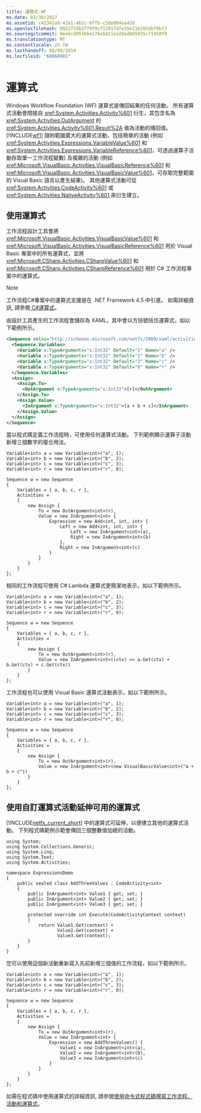 ```yaml
---
title: 運算式-WF
ms.date: 03/30/2017
ms.assetid: c42341a9-43a1-462c-bffb-c5de004aa428
ms.openlocfilehash: 092272db2f7979cf12917dfe35e116295db79bf3
ms.sourcegitcommit: 9ee6cd851b6e176a5811ea28ed0d5935c71950f9
ms.translationtype: MT
ms.contentlocale: zh-TW
ms.lasthandoff: 08/09/2019
ms.locfileid: "68868901"
---
```

# <a name="expressions"></a>運算式
Windows Workflow Foundation (WF) 運算式是傳回結果的任何活動。 所有運算式活動會間接自 <xref:System.Activities.Activity%601> 衍生，其包含名為 <xref:System.Activities.OutArgument> 的 <xref:System.Activities.Activity%601.Result%2A> 做為活動的傳回值。 [!INCLUDE[wf1](../../../includes/wf1-md.md)] 隨附範圍廣大的運算式活動，包括簡單的活動 (例如 <xref:System.Activities.Expressions.VariableValue%601> 和 <xref:System.Activities.Expressions.VariableReference%601>，可透過運算子活動存取單一工作流程變數) 及複雜的活動 (例如 <xref:Microsoft.VisualBasic.Activities.VisualBasicReference%601> 和 <xref:Microsoft.VisualBasic.Activities.VisualBasicValue%601>，可存取完整範圍的 Visual Basic 語言以產生結果)。 其他運算式活動可從 <xref:System.Activities.CodeActivity%601> 或 <xref:System.Activities.NativeActivity%601> 來衍生建立。  
  
## <a name="using-expressions"></a>使用運算式  
 工作流程設計工具會將 <xref:Microsoft.VisualBasic.Activities.VisualBasicValue%601> 和 <xref:Microsoft.VisualBasic.Activities.VisualBasicReference%601> 用於 Visual Basic 專案中的所有運算式，並將 <xref:Microsoft.CSharp.Activities.CSharpValue%601> 和 <xref:Microsoft.CSharp.Activities.CSharpReference%601> 用於 C# 工作流程專案中的運算式。  
  
> [!NOTE]
>  工作流程C#專案中的運算式支援是在 .NET Framework 4.5 中引進。 如需詳細資訊, 請參閱[ C#運算式](csharp-expressions.md)。  
  
 由設計工具產生的工作流程會儲存為 XAML，其中會以方括號括住運算式，如以下範例所示。  
  
```xml  
<Sequence xmlns="http://schemas.microsoft.com/netfx/2009/xaml/activities" xmlns:x="http://schemas.microsoft.com/winfx/2006/xaml">  
  <Sequence.Variables>  
    <Variable x:TypeArguments="x:Int32" Default="1" Name="a" />  
    <Variable x:TypeArguments="x:Int32" Default="2" Name="b" />  
    <Variable x:TypeArguments="x:Int32" Default="3" Name="c" />  
    <Variable x:TypeArguments="x:Int32" Default="0" Name="r" />  
  </Sequence.Variables>  
  <Assign>  
    <Assign.To>  
      <OutArgument x:TypeArguments="x:Int32">[r]</OutArgument>  
    </Assign.To>  
    <Assign.Value>  
      <InArgument x:TypeArguments="x:Int32">[a + b + c]</InArgument>  
    </Assign.Value>  
  </Assign>  
</Sequence>  
```  
  
 當以程式碼定義工作流程時，可使用任何運算式活動。 下列範例顯示運算子活動新增三個數字的複合用法。  
  
```  
Variable<int> a = new Variable<int>("a", 1);  
Variable<int> b = new Variable<int>("b", 2);  
Variable<int> c = new Variable<int>("c", 3);  
Variable<int> r = new Variable<int>("r", 0);  
  
Sequence w = new Sequence  
{  
    Variables = { a, b, c, r },  
    Activities =   
    {  
        new Assign {  
            To = new OutArgument<int>(r),  
            Value = new InArgument<int> {  
                Expression = new Add<int, int, int> {  
                    Left = new Add<int, int, int> {  
                        Left = new InArgument<int>(a),  
                        Right = new InArgument<int>(b)  
                    },  
                    Right = new InArgument<int>(c)  
                }  
            }  
        }  
    }  
};  
```  
  
 相同的工作流程可使用 C# Lambda 運算式更簡潔地表示，如以下範例所示。  
  
```  
Variable<int> a = new Variable<int>("a", 1);  
Variable<int> b = new Variable<int>("b", 2);  
Variable<int> c = new Variable<int>("c", 3);  
Variable<int> r = new Variable<int>("r", 0);  
  
Sequence w = new Sequence  
{  
    Variables = { a, b, c, r },  
    Activities =   
    {  
        new Assign {  
            To = new OutArgument<int>(r),  
            Value = new InArgument<int>((ctx) => a.Get(ctx) + b.Get(ctx) + c.Get(ctx))  
        }  
    }  
};  
```  
  
 工作流程也可以使用 Visual Basic 運算式活動表示，如以下範例所示。  
  
```  
Variable<int> a = new Variable<int>("a", 1);  
Variable<int> b = new Variable<int>("b", 2);  
Variable<int> c = new Variable<int>("c", 3);  
Variable<int> r = new Variable<int>("r", 0);  
  
Sequence w = new Sequence  
{  
    Variables = { a, b, c, r },  
    Activities =   
    {  
        new Assign {  
            To = new OutArgument<int>(r),  
            Value = new InArgument<int>(new VisualBasicValue<int>("a + b + c"))  
        }  
    }  
};  
```  
  
## <a name="extending-available-expressions-with-custom-expression-activities"></a>使用自訂運算式活動延伸可用的運算式  
 [!INCLUDE[netfx_current_short](../../../includes/netfx-current-short-md.md)] 中的運算式可延伸，以便建立其他的運算式活動。 下列程式碼範例示範會傳回三個整數值加總的活動。  
  
```  
using System;  
using System.Collections.Generic;  
using System.Linq;  
using System.Text;  
using System.Activities;  
  
namespace ExpressionsDemo  
{  
    public sealed class AddThreeValues : CodeActivity<int>  
    {  
        public InArgument<int> Value1 { get; set; }  
        public InArgument<int> Value2 { get; set; }  
        public InArgument<int> Value3 { get; set; }  
  
        protected override int Execute(CodeActivityContext context)  
        {  
            return Value1.Get(context) +   
                   Value2.Get(context) +   
                   Value3.Get(context);  
        }  
    }  
}  
```  
  
 您可以使用這個新活動重新寫入先前新增三個值的工作流程，如以下範例所示。  
  
```  
Variable<int> a = new Variable<int>("a", 1);  
Variable<int> b = new Variable<int>("b", 2);  
Variable<int> c = new Variable<int>("c", 3);  
Variable<int> r = new Variable<int>("r", 0);  
  
Sequence w = new Sequence  
{  
    Variables = { a, b, c, r },  
    Activities =   
    {  
        new Assign {  
            To = new OutArgument<int>(r),  
            Value = new InArgument<int> {  
                Expression = new AddThreeValues() {  
                    Value1 = new InArgument<int>(a),  
                    Value2 = new InArgument<int>(b),  
                    Value3 = new InArgument<int>(c)  
                }  
            }  
        }  
    }  
};  
```  
  
 如需在程式碼中使用運算式的詳細資訊, 請參閱[使用命令式程式碼撰寫工作流程、活動和運算式](authoring-workflows-activities-and-expressions-using-imperative-code.md)。
